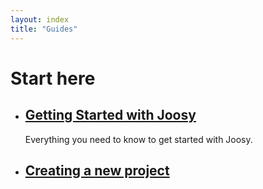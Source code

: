 ```yaml
---
layout: index
title: "Guides"
---
```


# Start here

*  ## [Getting Started with Joosy](/joosy/guides/getting-started-with-joosy.html)

   Everything you need to know to get started with Joosy.

*  ## [Creating a new project](/joosy/guides/creating-a-new-project.html)
